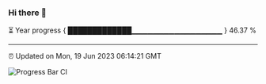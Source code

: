### Hi there 👋

⏳ Year progress { █████████████▁▁▁▁▁▁▁▁▁▁▁▁▁▁▁▁▁ } 46.37 %

---

⏰ Updated on Mon, 19 Jun 2023 06:14:21 GMT

![Progress Bar CI](https://github.com/liununu/liununu/workflows/Progress%20Bar%20CI/badge.svg)
